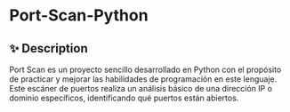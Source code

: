 # Port-Scan-Python

## ✨ Description

Port Scan es un proyecto sencillo desarrollado en Python con el propósito de practicar y mejorar las habilidades de programación en este lenguaje. Este escáner de puertos realiza un análisis básico de una dirección IP o dominio específicos, identificando qué puertos están abiertos.